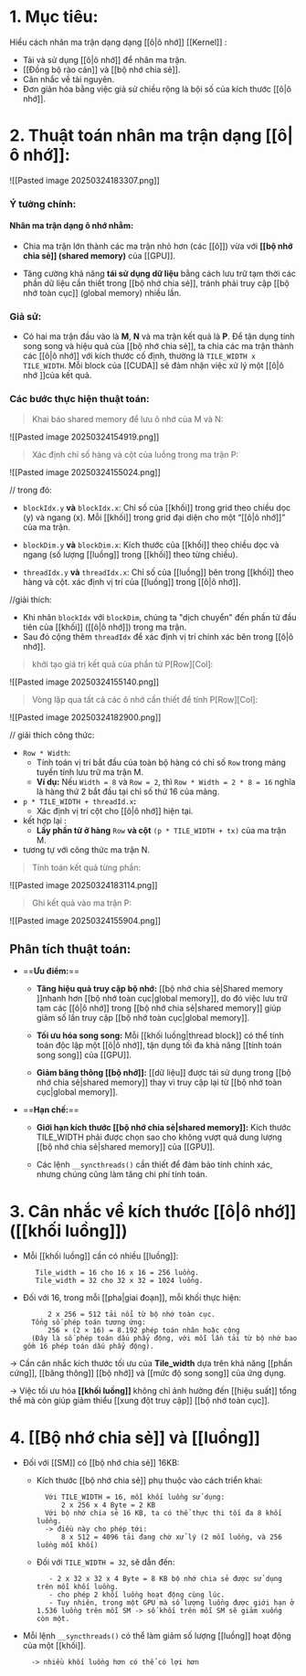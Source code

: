 # 1. Mục tiêu:
Hiểu cách nhân ma trận dạng dạng [[ô|ô nhớ]] [[Kernel]] : 
- Tải và sử dụng [[ô|ô nhớ]] để nhân ma trận.
- [[Đồng bộ rào cản]] và [[bộ nhớ chia sẻ]].
- Cân nhắc về tài nguyên.
- Đơn giản hóa bằng việc giả sử chiều rộng là bội số của kích thước [[ô|ô nhớ]].

# 2. Thuật toán nhân ma trận dạng [[ô|ô nhớ]]:

![[Pasted image 20250324183307.png]]
### **Ý tưởng chính**:
#### Nhân ma trận dạng ô nhớ nhằm:
- Chia ma trận lớn thành các ma trận nhỏ hơn (các [[ô]]) vừa với **[[bộ nhớ chia sẻ]] (shared memory)** của [[GPU]].
    
- Tăng cường khả năng **tái sử dụng dữ liệu** bằng cách lưu trữ tạm thời các phần dữ liệu cần thiết trong [[bộ nhớ chia sẻ]], tránh phải truy cập [[bộ nhớ toàn cục]] (global memory) nhiều lần.
### **Giả sử**: 
- Có hai ma trận đầu vào là **M**, **N** và ma trận kết quả là **P**. Để tận dụng tính song song và hiệu quả của [[bộ nhớ chia sẻ]], ta chia các ma trận thành các [[ô|ô nhớ]] với kích thước cố định, thường là `TILE_WIDTH x TILE_WIDTH`. Mỗi block của [[CUDA]] sẽ đảm nhận việc xử lý một [[ô|ô nhớ ]]của kết quả.

### **Các bước thực hiện thuật toán**:
> Khai báo shared memory để lưu ô nhớ của M và N:

![[Pasted image 20250324154919.png]]

> Xác định chỉ số hàng và cột của luồng trong ma trận P:

![[Pasted image 20250324155024.png]]

// trong đó: 
- `blockIdx.y` **và** `blockIdx.x`: Chỉ số của [[khối]] trong grid theo chiều dọc (y) và ngang (x). Mỗi [[khối]] trong grid đại diện cho một “[[ô|ô nhớ]]” của ma trận.

- `blockDim.y` **và** `blockDim.x`: Kích thước của [[khối]] theo chiều dọc và ngang (số lượng [[luồng]] trong [[khối]] theo từng chiều).

- `threadIdx.y` **và** `threadIdx.x`: Chỉ số của [[luồng]] bên trong [[khối]] theo hàng và cột. xác định vị trí của [[luồng]] trong [[ô|ô nhớ]].

//giải thích:
- Khi nhân `blockIdx` với `blockDim`, chúng ta "dịch chuyển" đến phần tử đầu tiên của [[khối]] ([[ô|ô nhớ]]) trong ma trận. 
- Sau đó cộng thêm `threadIdx` để xác định vị trí chính xác bên trong [[ô|ô nhớ]].

>  khởi tạo giá trị kết quả của phần tử P\[Row]\[Col]:

![[Pasted image 20250324155140.png]]
	
>Vòng lặp qua tất cả các ô nhớ cần thiết để tính P\[Row]\[Col]:

![[Pasted image 20250324182900.png]]

// giải thích công thức:
- `Row * Width`: 
	- Tính toán vị trí bắt đầu của toàn bộ hàng có chỉ số `Row` trong mảng tuyến tính lưu trữ ma trận M.
	- **Ví dụ:** Nếu `Width = 8` và `Row = 2`, thì `Row * Width = 2 * 8 = 16` nghĩa là hàng thứ 2 bắt đầu tại chỉ số thứ 16 của mảng.
- `p * TILE_WIDTH + threadId.x`**:**
	- Xác định vị trí cột cho [[ô|ô nhớ]] hiện tại.
- kết hợp lại :
	- **Lấy phần tử ở hàng** `Row` **và cột** `(p * TILE_WIDTH + tx)` của ma trận M.
- tương tự với công thức ma trận N.

> Tính toán kết quả từng phần:

![[Pasted image 20250324183114.png]]

> Ghi kết quả vào ma trận P: 

![[Pasted image 20250324155904.png]]

## Phân tích thuật toán: 

- ==**Ưu điểm:**==
    - **Tăng hiệu quả truy cập bộ nhớ:** [[bộ nhớ chia sẻ|Shared memory ]]nhanh hơn [[bộ nhớ toàn cục|global memory]], do đó việc lưu trữ tạm các [[ô|ô nhớ]] trong [[bộ nhớ chia sẻ|shared memory]] giúp giảm số lần truy cập [[bộ nhớ toàn cục|global memory]].

    - **Tối ưu hóa song song:** Mỗi [[khối luồng|thread block]] có thể tính toán độc lập một [[ô|ô nhớ]], tận dụng tối đa khả năng [[tính toán song song]] của [[GPU]].
        
    - **Giảm băng thông [[bộ nhớ]]:** [[dữ liệu]] được tái sử dụng trong [[bộ nhớ chia sẻ|shared memory]] thay vì truy cập lại từ [[bộ nhớ toàn cục|global memory]].
        
- ==**Hạn chế:**==
    - **Giới hạn kích thước [[bộ nhớ chia sẻ|shared memory]]:** Kích thước TILE_WIDTH phải được chọn sao cho không vượt quá dung lượng [[bộ nhớ chia sẻ|shared memory]] của [[GPU]].
        
    - Các lệnh `__syncthreads()` cần thiết để đảm bảo tính chính xác, nhưng chúng cũng làm tăng chi phí tính toán.

# 3. Cân nhắc về kích thước [[ô|ô nhớ]] ([[khối luồng]])
- Mỗi [[khối luồng]] cần có nhiều [[luồng]]:

		 Tile_width = 16 cho 16 x 16 = 256 luồng.
		 Tile_width = 32 cho 32 x 32 = 1024 luồng.
- Đối với 16, trong mỗi [[pha|giai đoạn]], mỗi khối thực hiện:

			2 x 256 = 512 tải nổi từ bộ nhớ toàn cục.
		Tổng số phép toán tương ứng: 
			256 × (2 × 16) = 8.192 phép toán nhân hoặc cộng
		(Đây là số phép toán dấu phẩy động, với mỗi lần tải từ bộ nhớ bao gồm 16 phép toán dấu phẩy động).

-> Cần cân nhắc kích thước tối ưu của **Tile_width** dựa trên khả năng [[phần cứng]], [[băng thông]] [[bộ nhớ]] và [[mức độ song song]] của ứng dụng.

-> Việc tối ưu hóa **[[khối luồng]]** không chỉ ảnh hưởng đến [[hiệu suất]] tổng thể mà còn giúp giảm thiểu [[xung đột truy cập]] [[bộ nhớ toàn cục]].

# 4. [[Bộ nhớ chia sẻ]] và [[luồng]]
- Đối với [[SM]] có [[bộ nhớ chia sẻ]] 16KB:
	- Kích thước [[bộ nhớ chia sẻ]] phụ thuộc vào cách triển khai:
	
			Với TILE_WIDTH = 16, mỗi khối luồng sử dụng:
				2 x 256 x 4 Byte = 2 KB
			Với bộ nhớ chia sẻ 16 KB, ta có thể thực thi tối đa 8 khối luồng.
			-> điều này cho phép tới:
				8 x 512 = 4096 tải đang chờ xử lý (2 mỗi luồng, và 256 luồng mỗi khối)
	- Đối với `TILE_WIDTH = 32`, sẽ dẫn đến:
	
			 - 2 x 32 x 32 x 4 Byte = 8 KB bộ nhớ chia sẻ được sử dụng trên mỗi khối luồng.
			 - cho phép 2 khối luồng hoạt động cùng lúc.
			 - Tuy nhiên, trong một GPU mà số lượng luồng được giới hạn ở 1.536 luồng trên mỗi SM -> số khối trên mỗi SM sẽ giảm xuống còn một.

- Mỗi lệnh `__syncthreads()` có thể làm giảm số lượng [[luồng]] hoạt động của một [[khối]].

		-> nhiều khối luồng hơn có thể có lợi hơn

		